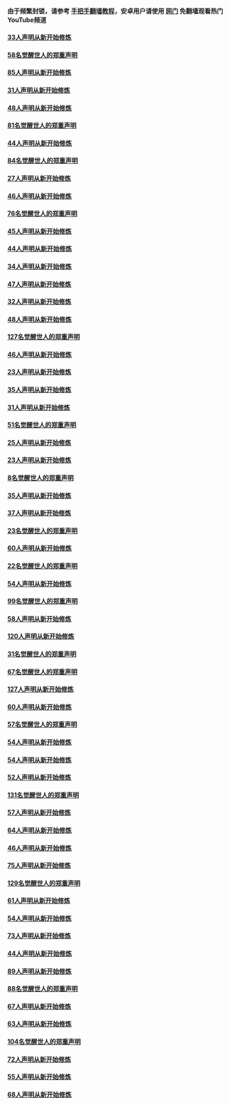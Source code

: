 #### 由于频繁封锁，请参考 [手把手翻墙教程](https://github.com/gfw-breaker/guides/wiki/)，安卓用户请使用 [网门](https://github.com/gfw-breaker/nogfw/blob/master/dl.md?t=03100000) 免翻墙观看热门YouTube频道 

#### [33人声明从新开始修炼](../pages/91/421804.md?t=03100000) 

#### [58名觉醒世人的郑重声明](../pages/91/421845.md?t=03100000) 

#### [85人声明从新开始修炼](../pages/91/421769.md?t=03100000) 

#### [31人声明从新开始修炼](../pages/91/421763.md?t=03100000) 

#### [48人声明从新开始修炼](../pages/91/421605.md?t=03100000) 

#### [81名觉醒世人的郑重声明](../pages/91/421656.md?t=03100000) 

#### [44人声明从新开始修炼](../pages/91/421544.md?t=03100000) 

#### [84名觉醒世人的郑重声明](../pages/91/421543.md?t=03100000) 

#### [27人声明从新开始修炼](../pages/91/421465.md?t=03100000) 

#### [46人声明从新开始修炼](../pages/91/421454.md?t=03100000) 

#### [76名觉醒世人的郑重声明](../pages/91/421453.md?t=03100000) 

#### [45人声明从新开始修炼](../pages/91/421452.md?t=03100000) 

#### [44人声明从新开始修炼](../pages/91/421422.md?t=03100000) 

#### [34人声明从新开始修炼](../pages/91/421322.md?t=03100000) 

#### [47人声明从新开始修炼](../pages/91/421264.md?t=03100000) 

#### [32人声明从新开始修炼](../pages/91/421225.md?t=03100000) 

#### [48人声明从新开始修炼](../pages/91/421202.md?t=03100000) 

#### [127名觉醒世人的郑重声明](../pages/91/421224.md?t=03100000) 

#### [46人声明从新开始修炼](../pages/91/421203.md?t=03100000) 

#### [23人声明从新开始修炼](../pages/91/421138.md?t=03100000) 

#### [35人声明从新开始修炼](../pages/91/421122.md?t=03100000) 

#### [31人声明从新开始修炼](../pages/91/421081.md?t=03100000) 

#### [51名觉醒世人的郑重声明](../pages/91/421080.md?t=03100000) 

#### [25人声明从新开始修炼](../pages/91/421020.md?t=03100000) 

#### [23人声明从新开始修炼](../pages/91/420884.md?t=03100000) 

#### [8名觉醒世人的郑重声明](../pages/91/420883.md?t=03100000) 

#### [35人声明从新开始修炼](../pages/91/420809.md?t=03100000) 

#### [37人声明从新开始修炼](../pages/91/420766.md?t=03100000) 

#### [23名觉醒世人的郑重声明](../pages/91/420765.md?t=03100000) 

#### [60人声明从新开始修炼](../pages/91/420727.md?t=03100000) 

#### [22名觉醒世人的郑重声明](../pages/91/420726.md?t=03100000) 

#### [54人声明从新开始修炼](../pages/91/420529.md?t=03100000) 

#### [99名觉醒世人的郑重声明](../pages/91/420528.md?t=03100000) 

#### [58人声明从新开始修炼](../pages/91/420198.md?t=03100000) 

#### [120人声明从新开始修炼](../pages/91/420141.md?t=03100000) 

#### [31名觉醒世人的郑重声明](../pages/91/420197.md?t=03100000) 

#### [67名觉醒世人的郑重声明](../pages/91/420140.md?t=03100000) 

#### [127人声明从新开始修炼](../pages/91/420082.md?t=03100000) 

#### [60人声明从新开始修炼](../pages/91/420081.md?t=03100000) 

#### [57名觉醒世人的郑重声明](../pages/91/420080.md?t=03100000) 

#### [54人声明从新开始修炼](../pages/91/419533.md?t=03100000) 

#### [54人声明从新开始修炼](../pages/91/419532.md?t=03100000) 

#### [52人声明从新开始修炼](../pages/91/419531.md?t=03100000) 

#### [131名觉醒世人的郑重声明](../pages/91/419530.md?t=03100000) 

#### [57人声明从新开始修炼](../pages/91/419430.md?t=03100000) 

#### [64人声明从新开始修炼](../pages/91/419429.md?t=03100000) 

#### [46人声明从新开始修炼](../pages/91/419428.md?t=03100000) 

#### [75人声明从新开始修炼](../pages/91/419427.md?t=03100000) 

#### [129名觉醒世人的郑重声明](../pages/91/419426.md?t=03100000) 

#### [61人声明从新开始修炼](../pages/91/419198.md?t=03100000) 

#### [54人声明从新开始修炼](../pages/91/419197.md?t=03100000) 

#### [73人声明从新开始修炼](../pages/91/419196.md?t=03100000) 

#### [44人声明从新开始修炼](../pages/91/419075.md?t=03100000) 

#### [89人声明从新开始修炼](../pages/91/419074.md?t=03100000) 

#### [88名觉醒世人的郑重声明](../pages/91/419195.md?t=03100000) 

#### [67人声明从新开始修炼](../pages/91/419073.md?t=03100000) 

#### [63人声明从新开始修炼](../pages/91/419072.md?t=03100000) 

#### [104名觉醒世人的郑重声明](../pages/91/419071.md?t=03100000) 

#### [72人声明从新开始修炼](../pages/91/418902.md?t=03100000) 

#### [55人声明从新开始修炼](../pages/91/418901.md?t=03100000) 

#### [68人声明从新开始修炼](../pages/91/418900.md?t=03100000) 

